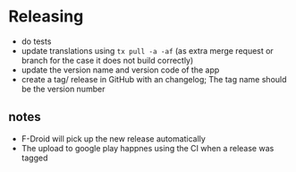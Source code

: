 # Releasing

- do tests
- update translations using ``tx pull -a -af`` (as extra merge request or branch for the case it does not build correctly)
- update the version name and version code of the app
- create a tag/ release in GitHub with an changelog; The tag name should be the version number

## notes

- F-Droid will pick up the new release automatically
- The upload to google play happnes using the CI when a release was tagged
